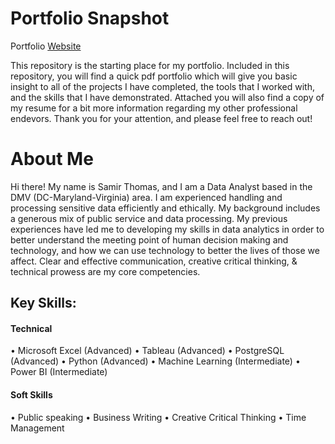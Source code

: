 # Portfolio Snapshot
Portfolio [Website​](https://samirtdata.wordpress.com/)

This repository is the starting place for my portfolio. Included in this repository, you will find a quick pdf portfolio which will give you basic insight to all of the projects I have completed, the tools that I worked with, and the skills that I have demonstrated. 
Attached you will also find a copy of my resume for a bit more information regarding my other professional endevors. Thank you for your attention, and please feel free to reach out!

# About Me
Hi there! My name is Samir Thomas, and I am a Data Analyst based in the DMV (DC-Maryland-Virginia) area. I am experienced handling and processing sensitive data efficiently and ethically. My background includes a generous mix of public service and data processing. My previous experiences have led me to developing my skills in data analytics in order to better understand the meeting point of human decision making and technology, and how we can use technology to better the lives of those we affect. Clear and effective communication, creative critical thinking, & technical prowess are my core competencies.


## Key Skills:

#### Technical
• Microsoft Excel (Advanced)
• Tableau (Advanced)
• PostgreSQL (Advanced)
• Python (Advanced)
• Machine Learning (Intermediate)
• Power BI (Intermediate)
#### Soft Skills
• Public speaking
• Business Writing
• Creative Critical Thinking
• Time Management


